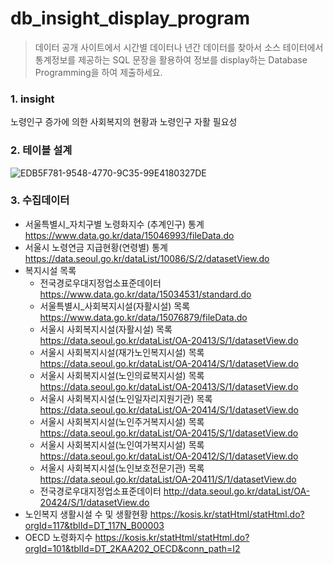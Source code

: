# db_insight_display_program


> 데이터 공개 사이트에서 시간별 데이터나 년간 데이터를 찾아서 소스 테이터에서 통계정보를 제공하는 SQL 문장을 활용하여 정보를 display하는 Database Programming을 하여 제출하세요.


### 1. insight
노령인구 증가에 의한 사회복지의 현황과 노령인구 자활 필요성

### 2. 테이블 설계
![EDB5F781-9548-4770-9C35-99E4180327DE](https://user-images.githubusercontent.com/114554407/204111934-ff46a0e1-8312-4ea7-9fde-7e5fc348b1c9.jpg)

### 3. 수집데이터
- 서울특별시_자치구별 노령화지수 (추계인구) 통계 https://www.data.go.kr/data/15046993/fileData.do
- 서울시 노령연금 지급현황(연령별) 통계 https://data.seoul.go.kr/dataList/10086/S/2/datasetView.do
- 복지시설 목록
    - 전국경로우대지정업소표준데이터 https://www.data.go.kr/data/15034531/standard.do
    - 서울특별시_사회복지시설(자활시설) 목록 https://www.data.go.kr/data/15076879/fileData.do
    - 서울시 사회복지시설(자활시설) 목록 https://data.seoul.go.kr/dataList/OA-20413/S/1/datasetView.do
    - 서울시 사회복지시설(재가노인복지시설) 목록 https://data.seoul.go.kr/dataList/OA-20414/S/1/datasetView.do
    - 서울시 사회복지시설(노인의료복지시설) 목록 https://data.seoul.go.kr/dataList/OA-20413/S/1/datasetView.do
    - 서울시 사회복지시설(노인일자리지원기관) 목록 https://data.seoul.go.kr/dataList/OA-20414/S/1/datasetView.do
    - 서울시 사회복지시설(노인주거복지시설) 목록 https://data.seoul.go.kr/dataList/OA-20415/S/1/datasetView.do
    - 서울시 사회복지시설(노인여가복지시설) 목록 https://data.seoul.go.kr/dataList/OA-20412/S/1/datasetView.do
    - 서울시 사회복지시설(노인보호전문기관) 목록 https://data.seoul.go.kr/dataList/OA-20411/S/1/datasetView.do
    - 전국경로우대지정업소표준데이터 http://data.seoul.go.kr/dataList/OA-20424/S/1/datasetView.do
- 노인복지 생활시설 수 및 생활현황 https://kosis.kr/statHtml/statHtml.do?orgId=117&tblId=DT_117N_B00003
- OECD 노령화지수 https://kosis.kr/statHtml/statHtml.do?orgId=101&tblId=DT_2KAA202_OECD&conn_path=I2
